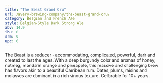 ```yaml
---
title: "The Beast Grand Cru"
url: /avery-brewing-company/the-beast-grand-cru/
category: Belgian and French Ale
style: Belgian-Style Dark Strong Ale
abv: 14.9
ibu: 0
srm: 0
upc: 0
---
```

The Beast is a seducer - accommodating, complicated, powerful, dark and created to last the ages. With a deep burgundy color and aromas of honey, nutmeg, mandarin orange and pineapple, this massive and challenging brew has flavors akin to a beautiful Carribean rum. Dates, plums, raisins and molasses are dominant in a rich vinous texture. Cellarable for 10+ years.
